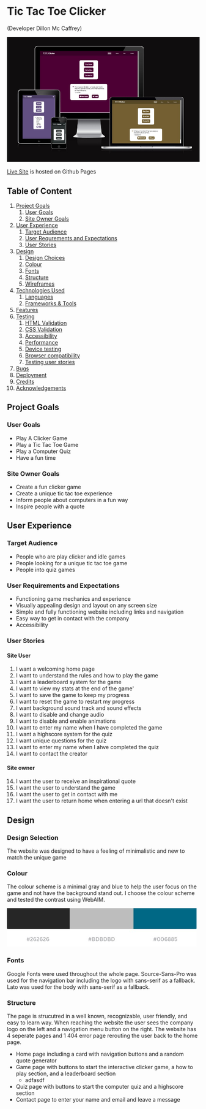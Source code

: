 # Tic Tac Toe Clicker
(Developer Dillon Mc Caffrey)

![Am-I-Responsive image](docs/am-i-responsive-image.jpg)

[Live Site](https://dmccaffrey01.github.io/CI_PP2_TIC_TAC_TOE_CLICKER/) is hosted on Github Pages

## Table of Content

1. [Project Goals](#project-goals)
    1. [User Goals](#user-goals)
    2. [Site Owner Goals](#site-owner-goals)
2. [User Experience](#user-experience)
    1. [Target Audience](#target-audience)
    2. [User Requrements and Expectations](#user-requrements-and-expectations)
    3. [User Stories](#user-stories)
3. [Design](#design)
    1. [Design Choices](#design-choices)
    2. [Colour](#colours)
    3. [Fonts](#fonts)
    4. [Structure](#structure)
    5. [Wireframes](#wireframes)
4. [Technologies Used](#technologies-used)
    1. [Languages](#languages)
    2. [Frameworks & Tools](#frameworks-&-tools)
5. [Features](#features)
6. [Testing](#testing)
    1. [HTML Validation](#HTML-validation)
    2. [CSS Validation](#CSS-validation)
    3. [Accessibility](#accessibility)
    4. [Performance](#performance)
    5. [Device testing](#performing-tests-on-various-devices)
    6. [Browser compatibility](#browser-compatability)
    7. [Testing user stories](#testing-user-stories)
8. [Bugs](#Bugs)
9. [Deployment](#deployment)
10. [Credits](#credits)
11. [Acknowledgements](#acknowledgements)

## Project Goals

### User Goals
- Play A Clicker Game
- Play a Tic Tac Toe Game
- Play a Computer Quiz
- Have a fun time

### Site Owner Goals
- Create a fun clicker game
- Create a unique tic tac toe experience 
- Inform people about computers in a fun way
- Inspire people with a quote

## User Experience

### Target Audience
- People who are play clicker and idle games
- People looking for a unique tic tac toe game
- People into quiz games

### User Requirements and Expectations

- Functioning game mechanics and experience
- Visually appealing design and layout on any screen size
- Simple and fully functioning website including links and navigation
- Easy way to get in contact with the company
- Accessibility

### User Stories

#### Site User
1. I want a welcoming home page
2. I want to understand the rules and how to play the game
3. I want a leaderboard system for the game
4. I want to view my stats at the end of the game'
5. I want to save the game to keep my progress
6. I want to reset the game to restart my progress
7. I want background sound track and sound effects
7. I want to disable and change audio
8. I want to disable and enable animations
9. I want to enter my name when I have completed the game
10. I want a highscore system for the quiz
11. I want unique questions for the quiz
12. I want to enter my name when I ahve completed the quiz
13. I want to contact the creator

#### Site owner
14. I want the user to receive an inspirational quote
15. I want the user to understand the game
16. I want the user to get in contact with me
17. I want the user to return home when entering a url that doesn't exist

## Design

### Design Selection
The website was designed to have a feeling of minimalistic and new to match the unique game

### Colour
The colour scheme is a minimal gray and blue to help the user focus on the game and not have the background stand out. I choose the colour scheme and tested the contrast using WebAIM.

![Colour Scheme](docs/colour-scheme.jpg)

### Fonts
Google Fonts were used throughout the whole page.
Source-Sans-Pro was used for the navigation bar including the logo with sans-serif as a fallback.
Lato was used for the body with sans-serif as a fallback.

### Structure
The page is strucutred in a well known, recognizable, user friendly, and easy to learn way. When reaching the website the user sees the company logo on the left and a navigation menu button on the right.
The website has 4 seperate pages and 1 404 error page rerouting the user back to the home page.
- Home page including a card with navigation buttons and a random quote generator
- Game page with buttons to start the interactive clicker game, a how to play section, and a leaderboard section
    - adfasdf
- Quiz page with buttons to start the computer quiz and a highscore section
- Contact page to enter your name and email and leave a message

